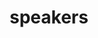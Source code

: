 ---
title: speakers
lede: We’re welcoming over 15 speakers from across the public and private sectors.
---